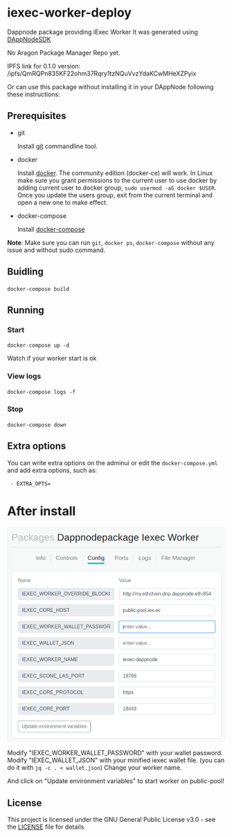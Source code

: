 # iexec-worker-deploy

Dappnode package providing iExec Worker
It was generated using [DAppNodeSDK](https://github.com/dappnode/DAppNodeSDK)

No Aragon Package Manager Repo yet.

IPFS link for 0.1.0 version: /ipfs/QmRQPn835KF22ohm37Rqry1tzNQuVvzYdaKCwMHeXZPyix


Or can use this package without installing it in your DAppNode following these instructions:

## Prerequisites

- git

   Install [git](https://git-scm.com/book/en/v2/Getting-Started-Installing-Git) commandline tool.

- docker

   Install [docker](https://docs.docker.com/engine/installation). The community edition (docker-ce) will work. In Linux make sure you grant permissions to the current user to use docker by adding current user to docker group, `sudo usermod -aG docker $USER`. Once you update the users group, exit from the current terminal and open a new one to make effect.

- docker-compose

   Install [docker-compose](https://docs.docker.com/compose/install)
   
**Note**: Make sure you can run `git`, `docker ps`, `docker-compose` without any issue and without sudo command.


## Buidling

`docker-compose build`

## Running

### Start

`docker-compose up -d`

Watch if your worker start is ok

### View logs

`docker-compose logs -f`

### Stop

`docker-compose down`

## Extra options

You can write extra options on the adminui or edit the `docker-compose.yml` and add extra options, such as:
```
 - EXTRA_OPTS=
```

# After install

![config](./worker-dappnode.png)

Modify "IEXEC_WORKER_WALLET_PASSWORD" with your wallet password.
Modify "IEXEC_WALLET_JSON" with your minified iexec wallet file. (you can do it with `jq -c . < wallet.json`)
Change your worker name.

And click on "Update environment variables" to start worker on public-pool!

## License

This project is licensed under the GNU General Public License v3.0 - see the [LICENSE](LICENSE) file for details

